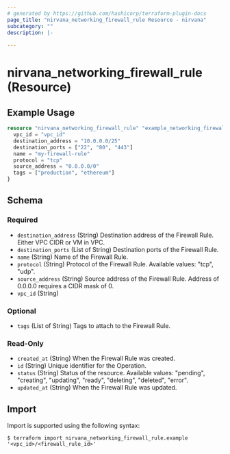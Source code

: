 ```yaml
---
# generated by https://github.com/hashicorp/terraform-plugin-docs
page_title: "nirvana_networking_firewall_rule Resource - nirvana"
subcategory: ""
description: |-
  
---
```


# nirvana_networking_firewall_rule (Resource)



## Example Usage

```terraform
resource "nirvana_networking_firewall_rule" "example_networking_firewall_rule" {
  vpc_id = "vpc_id"
  destination_address = "10.0.0.0/25"
  destination_ports = ["22", "80", "443"]
  name = "my-firewall-rule"
  protocol = "tcp"
  source_address = "0.0.0.0/0"
  tags = ["production", "ethereum"]
}
```

<!-- schema generated by tfplugindocs -->
## Schema

### Required

- `destination_address` (String) Destination address of the Firewall Rule. Either VPC CIDR or VM in VPC.
- `destination_ports` (List of String) Destination ports of the Firewall Rule.
- `name` (String) Name of the Firewall Rule.
- `protocol` (String) Protocol of the Firewall Rule.
Available values: "tcp", "udp".
- `source_address` (String) Source address of the Firewall Rule. Address of 0.0.0.0 requires a CIDR mask of 0.
- `vpc_id` (String)

### Optional

- `tags` (List of String) Tags to attach to the Firewall Rule.

### Read-Only

- `created_at` (String) When the Firewall Rule was created.
- `id` (String) Unique identifier for the Operation.
- `status` (String) Status of the resource.
Available values: "pending", "creating", "updating", "ready", "deleting", "deleted", "error".
- `updated_at` (String) When the Firewall Rule was updated.

## Import

Import is supported using the following syntax:

```shell
$ terraform import nirvana_networking_firewall_rule.example '<vpc_id>/<firewall_rule_id>'
```
